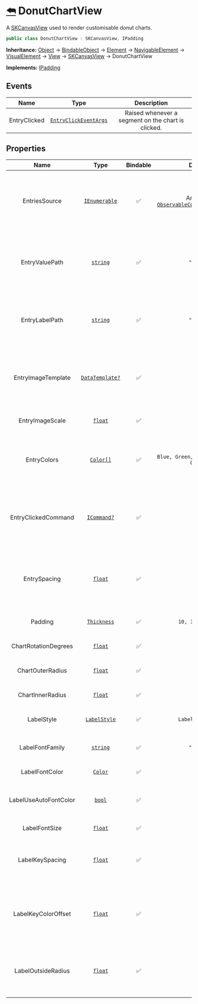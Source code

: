 ﻿# [⮪](README.md) DonutChartView
A [SKCanvasView](https://github.com/mono/SkiaSharp/blob/main/source/SkiaSharp.Views.Maui/SkiaSharp.Views.Maui.Controls/SKCanvasView.cs) used to render customisable donut charts.

```C#
public class DonutChartView : SKCanvasView, IPadding
```

**Inheritance:** [Object](https://learn.microsoft.com/en-us/dotnet/api/system.object?view=net-8.0) -> [BindableObject](https://learn.microsoft.com/en-us/dotnet/api/microsoft.maui.controls.bindableobject?view=net-maui-8.0) -> [Element](https://learn.microsoft.com/en-us/dotnet/api/microsoft.maui.controls.element?view=net-maui-8.0) -> [NavigableElement](https://learn.microsoft.com/en-us/dotnet/api/microsoft.maui.controls.navigableelement?view=net-maui-8.0) -> [VisualElement](https://learn.microsoft.com/en-us/dotnet/api/microsoft.maui.controls.visualelement?view=net-maui-8.0) -> [View](https://learn.microsoft.com/en-us/dotnet/api/microsoft.maui.controls.view?view=net-maui-8.0) -> [SKCanvasView](https://github.com/mono/SkiaSharp/blob/main/source/SkiaSharp.Views.Maui/SkiaSharp.Views.Maui.Controls/SKCanvasView.cs) -> DonutChartView

**Implements:** [IPadding](https://learn.microsoft.com/en-us/dotnet/api/microsoft.maui.ipadding?view=net-maui-8.0)

## Events
| Name | Type | Description |
|:-:|:-:|:-:|
| EntryClicked | [`EntryClickEventArgs`](EntryClickEventArgs.md) | Raised whenever a segment on the chart is clicked. |

## Properties
| Name | Type | Bindable | Default | Description |
|:-:|:-:|:-:|:-:|:-:|
| EntriesSource | [`IEnumerable`](https://learn.microsoft.com/en-us/dotnet/api/system.collections.ienumerable?view=net-8.0) | ✅ | An empty [`ObservableCollection<object>`](https://learn.microsoft.com/en-us/dotnet/api/system.collections.objectmodel.observablecollection-1?view=net-8.0) | The source of entry data to be used for rendering the chart. It is expected that these entries be some sort of class with value and label properties. |
| EntryValuePath | [`string`](https://learn.microsoft.com/en-us/dotnet/api/system.string?view=net-8.0) | ✅ | `"Value"` | The path of the value property (expected to be of type [`float`](https://learn.microsoft.com/en-us/dotnet/csharp/language-reference/builtin-types/floating-point-numeric-types#:~:text=.NET%20type-,float,-%C2%B11.5%20x%2010)) to be used for determining each entry's segment size. |
| EntryLabelPath | [`string`](https://learn.microsoft.com/en-us/dotnet/api/system.string?view=net-8.0) | ✅ | `"Label"` | The path of the label property (expected to be of type [`string`](https://learn.microsoft.com/en-us/dotnet/api/system.string?view=net-8.0)) to be used for a friendly display for each entry. |
| EntryImageTemplate | [`DataTemplate?`](https://learn.microsoft.com/en-us/dotnet/api/microsoft.maui.controls.datatemplate?view=net-maui-8.0) | ✅ | `null` | The template to be used for rendering the image for each data entry. This template's resulting view is expected to be a [`FileImageSource`](https://learn.microsoft.com/en-us/dotnet/api/microsoft.maui.controls.fileimagesource?view=net-maui-8.0). |
| EntryImageScale | [`float`](https://learn.microsoft.com/en-us/dotnet/csharp/language-reference/builtin-types/floating-point-numeric-types#:~:text=.NET%20type-,float,-%C2%B11.5%20x%2010) | ✅ | `0.1f` | The scale to apply to the rendered entry image. |
| EntryColors | [`Color[]`](https://learn.microsoft.com/en-us/dotnet/api/microsoft.maui.graphics.color?view=net-maui-8.0) | ✅ |  `Blue, Green, Yellow, Purple, Orange` | The colors to use for representing each data entry on the chart. These colors will loop if there are more entries than colors. |
| EntryClickedCommand | [`ICommand?`](https://learn.microsoft.com/en-us/dotnet/api/system.windows.input.icommand?view=net-8.0) | ✅ | `null` | The command to be invoked when an entry is clicked. This command will receive an `object` parameter which represents the clicked entry. |
| EntrySpacing | [`float`](https://learn.microsoft.com/en-us/dotnet/csharp/language-reference/builtin-types/floating-point-numeric-types#:~:text=.NET%20type-,float,-%C2%B11.5%20x%2010) | ✅ | `10f` | The spacing to be rendered between each entry segment on the chart. Currently, anything over `20f` may produce unexpected results. |
| Padding | [`Thickness`](https://learn.microsoft.com/en-us/dotnet/api/microsoft.maui.thickness?view=net-maui-8.0) | ✅ | `10, 10, 10, 10` | The padding applied to the entire view. |
| ChartRotationDegrees | [`float`](https://learn.microsoft.com/en-us/dotnet/csharp/language-reference/builtin-types/floating-point-numeric-types#:~:text=.NET%20type-,float,-%C2%B11.5%20x%2010) | ✅ | `90f` | The rotation offset to be applied to the chart. |
| ChartOuterRadius | [`float`](https://learn.microsoft.com/en-us/dotnet/csharp/language-reference/builtin-types/floating-point-numeric-types#:~:text=.NET%20type-,float,-%C2%B11.5%20x%2010) | ✅ | `250f` | The radius of the outside ring of the chart. |
| ChartInnerRadius | [`float`](https://learn.microsoft.com/en-us/dotnet/csharp/language-reference/builtin-types/floating-point-numeric-types#:~:text=.NET%20type-,float,-%C2%B11.5%20x%2010) | ✅ | `125f` | The radius of the inside ring of the chart. |
| LabelStyle | [`LabelStyle`](/LabelStyle.md) | ✅ | `LabelStyle.Key` | The style in which to display labels on the chart. |
| LabelFontFamily | [`string`](https://learn.microsoft.com/en-us/dotnet/api/system.string?view=net-8.0) | ✅ | `"Arial"` | The system font family to be used for rendering label text. |
| LabelFontColor | [`Color`](https://learn.microsoft.com/en-us/dotnet/api/microsoft.maui.graphics.color?view=net-maui-8.0) | ✅ |  `White` | The color used for rendering label text. |
| LabelUseAutoFontColor | [`bool`](https://learn.microsoft.com/en-us/dotnet/csharp/language-reference/builtin-types/bool) | ✅ |  `false` | Determines if each entry's color will be used to render the corresponding label text or not. |
| LabelFontSize | [`float`](https://learn.microsoft.com/en-us/dotnet/csharp/language-reference/builtin-types/floating-point-numeric-types#:~:text=.NET%20type-,float,-%C2%B11.5%20x%2010) | ✅ | `20f` | The size used for rendering label text. |
| LabelKeySpacing | [`float`](https://learn.microsoft.com/en-us/dotnet/csharp/language-reference/builtin-types/floating-point-numeric-types#:~:text=.NET%20type-,float,-%C2%B11.5%20x%2010) | ✅ | `10f` | The amount of vertical spacing between each label when `LabelStyle` is set to `LabelStyle.Key`. |
| LabelKeyColorOffset | [`float`](https://learn.microsoft.com/en-us/dotnet/csharp/language-reference/builtin-types/floating-point-numeric-types#:~:text=.NET%20type-,float,-%C2%B11.5%20x%2010) | ✅ | `20f` | The amount of horizontal spacing between each label and its corresponding color when `LabelStyle` is set to `LabelStyle.Key`. |
| LabelOutsideRadius | [`float`](https://learn.microsoft.com/en-us/dotnet/csharp/language-reference/builtin-types/floating-point-numeric-types#:~:text=.NET%20type-,float,-%C2%B11.5%20x%2010) | ✅ | `50f` | The radius from the `ChartOuterRadius` where entry labels will be rendered when `LabelStyle` is set to `LabelStyle.Outside`. |